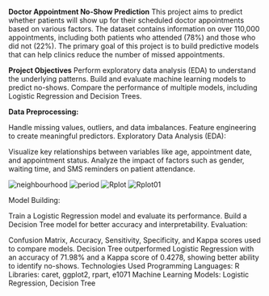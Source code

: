 **Doctor Appointment No-Show Prediction**
This project aims to predict whether patients will show up for their scheduled doctor appointments based on various factors. The dataset contains information on over 110,000 appointments, including both patients who attended (78%) and those who did not (22%). The primary goal of this project is to build predictive models that can help clinics reduce the number of missed appointments.

**Project Objectives**
Perform exploratory data analysis (EDA) to understand the underlying patterns.
Build and evaluate machine learning models to predict no-shows.
Compare the performance of multiple models, including Logistic Regression and Decision Trees.

**Data Preprocessing:**

Handle missing values, outliers, and data imbalances.
Feature engineering to create meaningful predictors.
Exploratory Data Analysis (EDA):

Visualize key relationships between variables like age, appointment date, and appointment status.
Analyze the impact of factors such as gender, waiting time, and SMS reminders on patient attendance.

![neighbourhood](https://github.com/user-attachments/assets/44b955b2-3bf0-431b-a835-5d910cbeb745)
![period](https://github.com/user-attachments/assets/c3f3b524-e43d-4e60-8230-03bcb4ad04f1)
![Rplot](https://github.com/user-attachments/assets/b29eca6e-8ef5-43cb-b5d2-56a2fab2e322)
![Rplot01](https://github.com/user-attachments/assets/f6c7d041-26be-427a-96aa-dc54530f02a9)


Model Building:

Train a Logistic Regression model and evaluate its performance.
Build a Decision Tree model for better accuracy and interpretability.
Evaluation:


Confusion Matrix, Accuracy, Sensitivity, Specificity, and Kappa scores used to compare models.
Decision Tree outperformed Logistic Regression with an accuracy of 71.98% and a Kappa score of 0.4278, showing better ability to identify no-shows.
Technologies Used
Programming Languages: R
Libraries: caret, ggplot2, rpart, e1071
Machine Learning Models: Logistic Regression, Decision Tree
